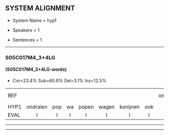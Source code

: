 
## SYSTEM ALIGNMENT

- System Name = hyp1

- Speakers = 1

- Sentences = 1

---

### S05C017M4_3+4LG

#### (S05C017M4_3+4LG-words)

- Cor=23.4%	Sub=60.9%	Del=3.1%	Ins=12.5%

|  |  |  |  |  |  |  |  |  |  |  |  |  |  |  |  |  |  |  |  |  |  |  |  |  |  |  |  |  |  |  |  |  |  |  |  |  |  |  |  |  |  |  |  |  |  |  |  |  |  |  |  |  |  |  |  |  |  |  |  |  |  |  |  |  |
|:--- |:---:|:---:|:---:|:---:|:---:|:---:|:---:|:---:|:---:|:---:|:---:|:---:|:---:|:---:|:---:|:---:|:---:|:---:|:---:|:---:|:---:|:---:|:---:|:---:|:---:|:---:|:---:|:---:|:---:|:---:|:---:|:---:|:---:|:---:|:---:|:---:|:---:|:---:|:---:|:---:|:---:|:---:|:---:|:---:|:---:|:---:|:---:|:---:|:---:|:---:|:---:|:---:|:---:|:---:|:---:|:---:|:---:|:---:|:---:|:---:|:---:|:---:|:---:|:---:|
| REF |  |  |  |  |  |  |  | omdraaien | * | * | poppenwagen | konijnenhok | elastiekje | * | * | * | * | *x | * | * | *x | *(elastiek) | * | ruziemaken | teddybeer | dierentuin | paddenstoelen | verstoppertje | wasmachine | fototoestel |  | * | toiletpapier | vrachtwagen | buurmannen | * | vogelkooi | olifant | schommelen | iedereen | * | schoenenwinkel | knutselen | ophangen | * | verjaardag | sprookjesboek | tandenborstel | lucifer | slaapkamer | achterdeur | ziekenhuis | nieuwsgierig | afblijven | kabouter | washandje | sneeuwwitje | goeiendag | vakantie | limonade | autorijden | eindelijk | familie | chocolade |
| HYP1 | ondraien | pop | wa | popen | wagen | konijnen | ook | hi | etala | eta | ete | allee | et | al | stie | allee | enastiek | gja | dat | was | ruzie | maken | teddibeer | dieren | tuin | pade | stoelen | verstoppertje | wasmachine | fototoestel | tot | toilet | papier | vrachtwagen | buurmannen |  | vogelkooi | onlifant | schobbelen | iedereenschoa | schoene | winkel | knutsullen | ophangen | ververjaardag | sprookjes | boek | tandeborstel | lucifer | slaapkamer | achterdeur | ziekenhuis | nieuwsgierig | ofblijven | kabater | washandje | isniweetje | goeienddag | vakantie |  | libondeautorijde | eindelijk | famili | choucolajo |
| EVAL | I | I | I | I | I | I | I | S | S | S | S | S | S | S | S | S | S | S | S | S | S | S | S | S | S | S | S |  |  |  | I | S | S |  |  | D |  | S | S | S | S | S | S |  | S | S | S | S |  |  |  |  |  | S | S |  | S | S |  | D | S |  | S | S |
---

---
